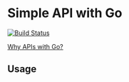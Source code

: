 # Simple API with Go

[![Build Status](https://travis-ci.org/franzejr/go-simple-api.svg?branch=master)](https://travis-ci.org/franzejr/go-simple-api)

[Why APIs with Go?](http://www.iron.io/blog/2013/03/how-we-went-from-30-servers-to-2-go.html)

## Usage
